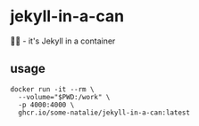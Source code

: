 # jekyll-in-a-can

🧪🥫 - it's Jekyll in a container

## usage

```shell
docker run -it --rm \
  --volume="$PWD:/work" \
  -p 4000:4000 \
  ghcr.io/some-natalie/jekyll-in-a-can:latest
```
